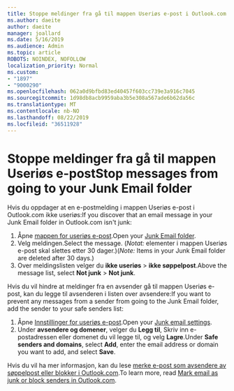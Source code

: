 ```yaml
---
title: Stoppe meldinger fra gå til mappen Useriøs e-post i Outlook.com
ms.author: daeite
author: daeite
manager: joallard
ms.date: 5/16/2019
ms.audience: Admin
ms.topic: article
ROBOTS: NOINDEX, NOFOLLOW
localization_priority: Normal
ms.custom:
- "1897"
- "9000290"
ms.openlocfilehash: 062a0d9bfbd83ed40457f603cc739e3a916c7045
ms.sourcegitcommit: 1d98db8acb9959aba3b5e308a567ade6b62da56c
ms.translationtype: MT
ms.contentlocale: nb-NO
ms.lasthandoff: 08/22/2019
ms.locfileid: "36511928"
---
```

# <a name="stop-messages-from-going-to-your-junk-email-folder"></a><span data-ttu-id="e9712-102">Stoppe meldinger fra gå til mappen Useriøs e-post</span><span class="sxs-lookup"><span data-stu-id="e9712-102">Stop messages from going to your Junk Email folder</span></span>

<span data-ttu-id="e9712-103">Hvis du oppdager at en e-postmelding i mappen Useriøs e-post i Outlook.com ikke useriøs:</span><span class="sxs-lookup"><span data-stu-id="e9712-103">If you discover that an email message in your Junk Email folder in Outlook.com isn't junk:</span></span>

1. <span data-ttu-id="e9712-104">Åpne [mappen for useriøs e-post](https://outlook.live.com/mail/junkemail).</span><span class="sxs-lookup"><span data-stu-id="e9712-104">Open your [Junk Email folder](https://outlook.live.com/mail/junkemail).</span></span>
1. <span data-ttu-id="e9712-105">Velg meldingen.</span><span class="sxs-lookup"><span data-stu-id="e9712-105">Select the message.</span></span> <span data-ttu-id="e9712-106">(*Notat:* elementer i mappen Useriøs e-post skal slettes etter 30 dager.)</span><span class="sxs-lookup"><span data-stu-id="e9712-106">(*Note:* Items in your Junk Email folder are deleted after 30 days.)</span></span>
1. <span data-ttu-id="e9712-107">Over meldingslisten velger du **ikke useriøs** > **ikke søppelpost**.</span><span class="sxs-lookup"><span data-stu-id="e9712-107">Above the message list, select **Not junk** > **Not junk**.</span></span>

<span data-ttu-id="e9712-108">Hvis du vil hindre at meldinger fra en avsender gå til mappen Useriøs e-post, kan du legge til avsenderen i listen over avsendere:</span><span class="sxs-lookup"><span data-stu-id="e9712-108">If you want to prevent any messages from a sender from going to the Junk Email folder, add the sender to your safe senders list:</span></span>

1. <span data-ttu-id="e9712-109">Åpne [Innstillinger for useriøs e-post](https://go.microsoft.com/fwlink/?linkid=2035804).</span><span class="sxs-lookup"><span data-stu-id="e9712-109">Open your [Junk email settings](https://go.microsoft.com/fwlink/?linkid=2035804).</span></span>
1. <span data-ttu-id="e9712-110">Under **avsendere og domener**, velger du **Legg til**, Skriv inn e-postadressen eller domenet du vil legge til, og velg **Lagre**.</span><span class="sxs-lookup"><span data-stu-id="e9712-110">Under **Safe senders and domains**, select **Add**, enter the email address or domain you want to add, and select **Save**.</span></span>

<span data-ttu-id="e9712-111">Hvis du vil ha mer informasjon, kan du lese [merke e-post som avsendere av søppelpost eller blokker i Outlook.com](https://support.office.com/article/a3ece97b-82f8-4a5e-9ac3-e92fa6427ae4?wt.mc_id=Office_Outlook_com_Alchemy).</span><span class="sxs-lookup"><span data-stu-id="e9712-111">To learn more, read [Mark email as junk or block senders in Outlook.com](https://support.office.com/article/a3ece97b-82f8-4a5e-9ac3-e92fa6427ae4?wt.mc_id=Office_Outlook_com_Alchemy).</span></span>
